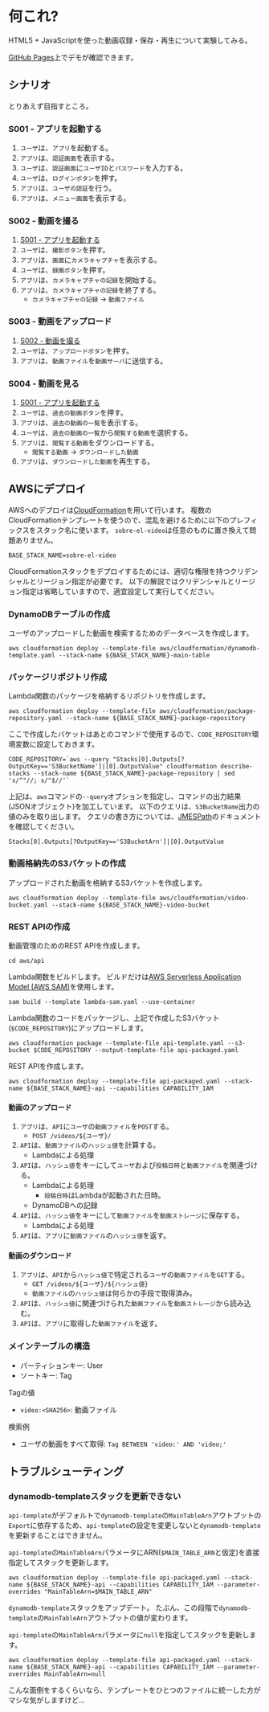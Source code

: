 # 何これ?

HTML5 + JavaScriptを使った動画収録・保存・再生について実験してみる。

[GitHub Pages](https://kikuomax.github.io/sobre-el-video/)上でデモが確認できます。

## シナリオ

とりあえず目指すところ。

### S001 - アプリを起動する

1. `ユーザ`は、`アプリ`を起動する。
2. `アプリ`は、`認証画面`を表示する。
3. `ユーザ`は、`認証画面`に`ユーザID`と`パスワード`を入力する。
4. `ユーザ`は、`ログインボタン`を押す。
5. `アプリ`は、`ユーザの認証`を行う。
6. `アプリ`は、`メニュー画面`を表示する。

### S002 - 動画を撮る

1. [S001 - アプリを起動する](#s001_アプリを起動する)
2. `ユーザ`は、`撮影ボタン`を押す。
3. `アプリ`は、`画面`に`カメラキャプチャ`を表示する。
4. `ユーザ`は、`録画ボタン`を押す。
5. `アプリ`は、`カメラキャプチャの記録`を開始する。
6. `アプリ`は、`カメラキャプチャの記録`を終了する。
    - `カメラキャプチャの記録` &rightarrow; `動画ファイル`

### S003 - 動画をアップロード

1. [S002 - 動画を撮る](#s002_動画を撮る)
2. `ユーザ`は、`アップロードボタン`を押す。
3. `アプリ`は、`動画ファイル`を`動画サーバ`に送信する。

### S004 - 動画を見る

1. [S001 - アプリを起動する](#s001_アプリを起動する)
2. `ユーザ`は、`過去の動画ボタン`を押す。
3. `アプリ`は、`過去の動画の一覧`を表示する。
4. `ユーザ`は、`過去の動画の一覧`から`閲覧する動画`を選択する。
5. `アプリ`は、`閲覧する動画`をダウンロードする。
    - `閲覧する動画` &rightarrow; `ダウンロードした動画`
6. `アプリ`は、`ダウンロードした動画`を再生する。

## AWSにデプロイ

AWSへのデプロイは[CloudFormation](https://docs.aws.amazon.com/AWSCloudFormation/latest/UserGuide/Welcome.html)を用いて行います。
複数のCloudFormationテンプレートを使うので、混乱を避けるために以下のプレフィックスをスタック名に使います。
`sobre-el-video`は任意のものに置き換えて問題ありません。

```
BASE_STACK_NAME=sobre-el-video
```

CloudFormationスタックをデプロイするためには、適切な権限を持つクリデンシャルとリージョン指定が必要です。
以下の解説ではクリデンシャルとリージョン指定は省略していますので、適宜設定して実行してください。

### DynamoDBテーブルの作成

ユーザのアップロードした動画を検索するためのデータベースを作成します。

```
aws cloudformation deploy --template-file aws/cloudformation/dynamodb-template.yaml --stack-name ${BASE_STACK_NAME}-main-table
```

### パッケージリポジトリ作成

Lambda関数のパッケージを格納するリポジトリを作成します。

```
aws cloudformation deploy --template-file aws/cloudformation/package-repository.yaml --stack-name ${BASE_STACK_NAME}-package-repository
```

ここで作成したバケットはあとのコマンドで使用するので、`CODE_REPOSITORY`環境変数に設定しておきます。

```
CODE_REPOSITORY=`aws --query "Stacks[0].Outputs[?OutputKey=='S3BucketName']|[0].OutputValue" cloudformation describe-stacks --stack-name ${BASE_STACK_NAME}-package-repository | sed 's/^"//; s/"$//'`
```

上記は、`aws`コマンドの`--query`オプションを指定し、コマンドの出力結果(JSONオブジェクト)を加工しています。
以下のクエリは、`S3BucketName`出力の値のみを取り出します。
クエリの書き方については、[JMESPath](http://jmespath.org)のドキュメントを確認してください。

```
Stacks[0].Outputs[?OutputKey=='S3BucketArn']|[0].OutputValue
```

### 動画格納先のS3バケットの作成

アップロードされた動画を格納するS3バケットを作成します。

```
aws cloudformation deploy --template-file aws/cloudformation/video-bucket.yaml --stack-name ${BASE_STACK_NAME}-video-bucket
```

### REST APIの作成

動画管理のためのREST APIを作成します。

```
cd aws/api
```

Lambda関数をビルドします。
ビルドだけは[AWS Serverless Application Model (AWS SAM)](https://docs.aws.amazon.com/serverless-application-model/latest/developerguide/what-is-sam.html)を使用します。

```
sam build --template lambda-sam.yaml --use-container
```

Lambda関数のコードをパッケージし、上記で作成したS3バケット(`$CODE_REPOSITORY`)にアップロードします。

```
aws cloudformation package --template-file api-template.yaml --s3-bucket $CODE_REPOSITORY --output-template-file api-packaged.yaml
```

REST APIを作成します。

```
aws cloudformation deploy --template-file api-packaged.yaml --stack-name ${BASE_STACK_NAME}-api --capabilities CAPABILITY_IAM
```

#### 動画のアップロード

1. `アプリ`は、`API`に`ユーザ`の`動画ファイル`を`POST`する。
    - `POST /videos/${ユーザ}/`
2. `API`は、`動画ファイル`の`ハッシュ値`を計算する。
    - Lambdaによる処理
3. `API`は、`ハッシュ値`をキーにして`ユーザ`および`投稿日時`と`動画ファイル`を関連づける。
    - Lambdaによる処理
        - `投稿日時`はLambdaが起動された日時。
    - DynamoDBへの記録
4. `API`は、`ハッシュ値`をキーにして`動画ファイル`を`動画ストレージ`に保存する。
    - Lambdaによる処理
5. `API`は、`アプリ`に`動画ファイル`の`ハッシュ値`を返す。

#### 動画のダウンロード

1. `アプリ`は、`API`から`ハッシュ値`で特定される`ユーザ`の`動画ファイル`を`GET`する。
    - `GET /videos/${ユーザ}/${ハッシュ値}`
    - `動画ファイル`の`ハッシュ値`は何らかの手段で取得済み。
2. `API`は、`ハッシュ値`に関連づけられた`動画ファイル`を`動画ストレージ`から読み込む。
3. `API`は、`アプリ`に取得した`動画ファイル`を返す。

### メインテーブルの構造

- パーティションキー: User
- ソートキー: Tag

Tagの値
- `video:<SHA256>`: 動画ファイル

検索例
- ユーザの動画をすべて取得: `Tag BETWEEN 'video:' AND 'video;'`

## トラブルシューティング

### dynamodb-templateスタックを更新できない

`api-template`がデフォルトで`dynamodb-template`の`MainTableArn`アウトプットの`Export`に依存するため、`api-template`の設定を変更しないと`dynamodb-template`を更新することはできません。

`api-template`の`MainTableArn`パラメータにARN(`$MAIN_TABLE_ARN`と仮定)を直接指定してスタックを更新します。

```
aws cloudformation deploy --template-file api-packaged.yaml --stack-name ${BASE_STACK_NAME}-api --capabilities CAPABILITY_IAM --parameter-overrides "MainTableArn=$MAIN_TABLE_ARN"
```

`dynamodb-template`スタックをアップデート。
たぶん、この段階で`dynamodb-template`の`MainTableArn`アウトプットの値が変わります。

`api-template`の`MainTableArn`パラメータに`null`を指定してスタックを更新します。

```
aws cloudformation deploy --template-file api-packaged.yaml --stack-name ${BASE_STACK_NAME}-api --capabilities CAPABILITY_IAM --parameter-overrides MainTableArn=null
```

こんな面倒をするくらいなら、テンプレートをひとつのファイルに統一した方がマシな気がしますけど...